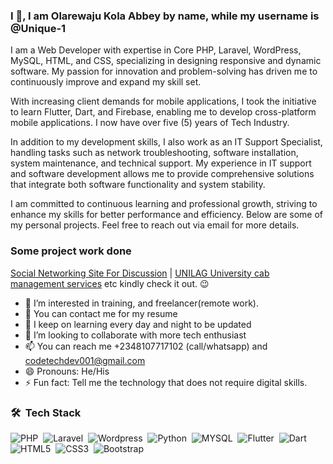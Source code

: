 ### I 👋, I am Olarewaju Kola Abbey by name, while my username is @Unique-1
I am a Web Developer with expertise in Core PHP, Laravel, WordPress, MySQL, HTML, and CSS, specializing in designing responsive and dynamic software. My passion for innovation and problem-solving has driven me to continuously improve and expand my skill set.

With increasing client demands for mobile applications, I took the initiative to learn Flutter, Dart, and Firebase, enabling me to develop cross-platform mobile applications. I now have over five (5) years of Tech Industry.

In addition to my development skills, I also work as an IT Support Specialist, handling tasks such as network troubleshooting, software installation, system maintenance, and technical support. My experience in IT support and software development allows me to provide comprehensive solutions that integrate both software functionality and system stability.

I am committed to continuous learning and professional growth, striving to enhance my skills for better performance and efficiency. Below are some of my personal projects. Feel free to reach out via email for more details.

### Some project work done
[Social Networking Site For Discussion](https://hemog.000webhostapp.com/user/login.php) | [UNILAG University cab management services](http://unilagcag.000webhostapp.com/) etc
kindly check it out. 😉
- 👀 I’m interested in training, and freelancer(remote work).
- 👀 You can contact me for my resume
- 🌱 I keep on learning every day and night to be updated
- 💞️ I’m looking to collaborate with more tech enthusiast
- 📫 You can reach me +2348107717102 (call/whatsapp) and codetechdev001@gmail.com
- 😄 Pronouns: He/His
- ⚡ Fun fact: Tell me the technology that does not require digital skills.


### 🛠 &nbsp;Tech Stack

![PHP](https://img.shields.io/badge/-PHP-05122A?style=flat&logo=php)&nbsp;
![Laravel](https://img.shields.io/badge/-Laravel-05122A?style=flat&logo=laravel)&nbsp;
![Wordpress](https://img.shields.io/badge/-Wordpress-05122A?style=flat&logo=wordpress)&nbsp;
![Python](https://img.shields.io/badge/-Python-05122A?style=flat&logo=python)&nbsp;
![MYSQL](https://img.shields.io/badge/-Mysql-05122A?style=flat&logo=mysql)&nbsp;
![Flutter](https://img.shields.io/badge/-Flutter-05122A?style=flat&logo=flutter)&nbsp;
![Dart](https://img.shields.io/badge/-Dart-05122A?style=flat&logo=dart)&nbsp;
![HTML5](https://img.shields.io/badge/-Html5-05122A?style=flat&logo=html5)&nbsp;
![CSS3](https://img.shields.io/badge/-Css3-05122A?style=flat&logo=css3)&nbsp;
![Bootstrap](https://img.shields.io/badge/-Bootstrap-05122A?style=flat&logo=bootstrap&logoColor=bootstrap)&nbsp;


<!---
Unique-1/Unique-1 is a ✨ special ✨ repository because its `README.md` (this file) appears on your GitHub profile.
You can click the Preview link to take a look at your changes.
--->
